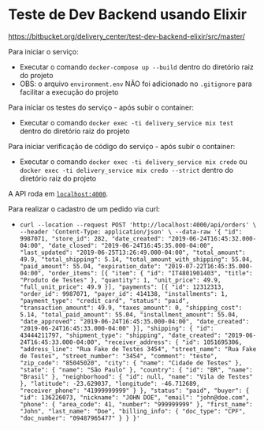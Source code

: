 # Teste de Dev Backend usando Elixir

https://bitbucket.org/delivery_center/test-dev-backend-elixir/src/master/

Para iniciar o serviço:
  * Executar o comando `docker-compose up --build` dentro do diretório raiz do projeto 
  * OBS: o arquivo `environment.env` NÃO foi adicionado no `.gitignore` para facilitar a execução do projeto
  
Para iniciar os testes do serviço - após subir o container:
  * Executar o comando `docker exec -ti delivery_service mix test` dentro do diretório raiz do projeto

Para iniciar verificação de código do serviço - após subir o container:
  * Executar o comando `docker exec -ti delivery_service mix credo` ou `docker exec -ti delivery_service mix credo --strict` dentro do diretório raiz do projeto


A API roda em [`localhost:4000`](http://localhost:4000).

Para realizar o cadastro de um pedido via curl:
  * `curl --location --request POST 'http://localhost:4000/api/orders' \
     --header 'Content-Type: application/json' \
     --data-raw '{
     	"id": 9987071,
     	"store_id": 282,
     	"date_created": "2019-06-24T16:45:32.000-04:00",
     	"date_closed": "2019-06-24T16:45:35.000-04:00",
     	"last_updated": "2019-06-25T13:26:49.000-04:00",
     	"total_amount": 49.9,
     	"total_shipping": 5.14,
     	"total_amount_with_shipping": 55.04,
     	"paid_amount": 55.04,
     	"expiration_date": "2019-07-22T16:45:35.000-04:00",
     	"order_items": [{
     		"item": {
     			"id": "IT4801901403",
     			"title": "Produto de Testes"
     		},
     		"quantity": 1,
     		"unit_price": 49.9,
     		"full_unit_price": 49.9
     	}],
     	"payments": [{
     		"id": 12312313,
     		"order_id": 9987071,
     		"payer_id": 414138,
     		"installments": 1,
     		"payment_type": "credit_card",
     		"status": "paid",
     		"transaction_amount": 49.9,
     		"taxes_amount": 0,
     		"shipping_cost": 5.14,
     		"total_paid_amount": 55.04,
     		"installment_amount": 55.04,
     		"date_approved": "2019-06-24T16:45:35.000-04:00",
     		"date_created": "2019-06-24T16:45:33.000-04:00"
     	}],
     	"shipping": {
     		"id": 43444211797,
     		"shipment_type": "shipping",
     		"date_created": "2019-06-24T16:45:33.000-04:00",
     		"receiver_address": {
     			"id": 1051695306,
     			"address_line": "Rua Fake de Testes 3454",
     			"street_name": "Rua Fake de Testes",
     			"street_number": "3454",
     			"comment": "teste",
     			"zip_code": "85045020",
     			"city": {
     				"name": "Cidade de Testes"
     			},
     			"state": {
     				"name": "São Paulo"
     			},
     			"country": {
     				"id": "BR",
     				"name": "Brasil"
     			},
     			"neighborhood": {
     				"id": null,
     				"name": "Vila de Testes"
     			},
     			"latitude": -23.629037,
     			"longitude": -46.712689,
     			"receiver_phone": "41999999999"
     		}
     	},
     	"status": "paid",
     	"buyer": {
     		"id": 136226073,
     		"nickname": "JOHN DOE",
     		"email": "john@doe.com",
     		"phone": {
     			"area_code": 41,
     			"number": "999999999"
     		},
     		"first_name": "John",
     		"last_name": "Doe",
     		"billing_info": {
     			"doc_type": "CPF",
     			"doc_number": "09487965477"
     		}
     	}
     }'`
